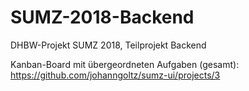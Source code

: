 # SUMZ-2018-Backend
DHBW-Projekt SUMZ 2018, Teilprojekt Backend

Kanban-Board mit übergeordneten Aufgaben (gesamt): 
https://github.com/johanngoltz/sumz-ui/projects/3
